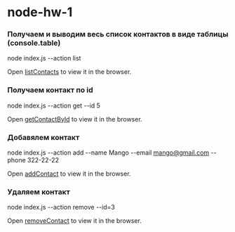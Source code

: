 # node-hw-1

### Получаем и выводим весь список контактов в виде таблицы (console.table)

node index.js --action list

Open [listContacts](https://monosnap.com/file/9DwWIv8JvaPuE06HOCtLHukRLZCG5c) to view it in the browser.

### Получаем контакт по id

node index.js --action get --id 5

Open [getContactById](https://monosnap.com/file/PlQ45JOTjVfALMqrPwiQMFTiwgNqca) to view it in the browser.

### Добавялем контакт

node index.js --action add --name Mango --email mango@gmail.com --phone 322-22-22

Open [addContact](https://monosnap.com/file/Ha9x12NIM2iwn39mFNIGn0Z3ukuN3i) to view it in the browser.

### Удаляем контакт

node index.js --action remove --id=3

Open [removeContact](https://monosnap.com/file/5r8lm19gysPPdrJ3wHYyFyC3fekvS2) to view it in the browser.

